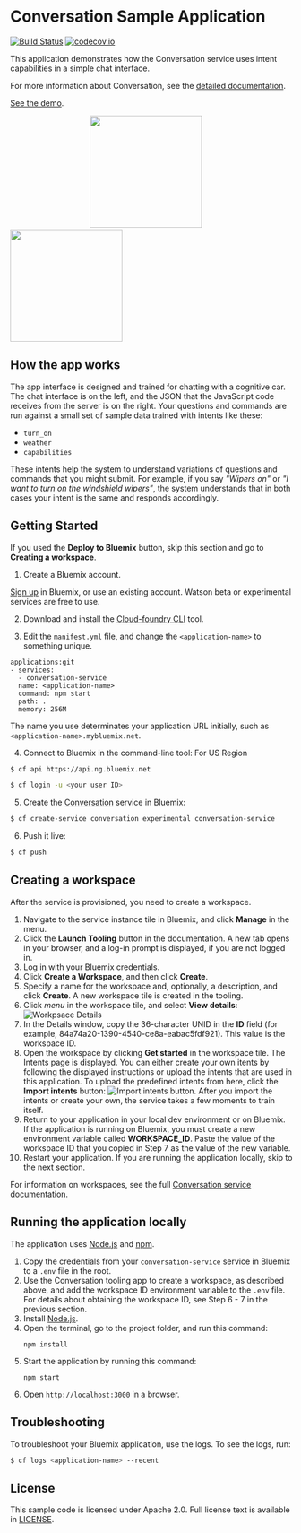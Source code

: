 # Conversation Sample Application
[![Build Status](https://travis-ci.org/watson-developer-cloud/conversation-simple.svg?branch=master)](http://travis-ci.org/watson-developer-cloud/conversation-simple)
[![codecov.io](https://codecov.io/github/watson-developer-cloud/conversation-simple/coverage.svg?branch=master)](https://codecov.io/github/watson-developer-cloud/conversation-simple?branch=master)


This application demonstrates how the Conversation service uses intent capabilities in a simple chat interface.

For more information about Conversation, see the [detailed documentation](http://www.ibm.com/watson/developercloud/doc/conversation/overview.shtml).

[See the demo](http://conversation-simple-node-app-doc.mybluemix.net/).

&nbsp;&nbsp;&nbsp;&nbsp;&nbsp;&nbsp;&nbsp;&nbsp;&nbsp;&nbsp;&nbsp;&nbsp;&nbsp;&nbsp;&nbsp;&nbsp;&nbsp;&nbsp;&nbsp;&nbsp;&nbsp;&nbsp;&nbsp;&nbsp;&nbsp;&nbsp;&nbsp;&nbsp;&nbsp;&nbsp;&nbsp;&nbsp;&nbsp;&nbsp;&nbsp;&nbsp;[<img src="https://github.ibm.com/sgregglives/wea-app/blob/develop/conversation-service/readme_images/bluemix.png" width="200"/>](#bluemix)     &nbsp;&nbsp;&nbsp;&nbsp;&nbsp;&nbsp;&nbsp;&nbsp;&nbsp;&nbsp;&nbsp;&nbsp;&nbsp;&nbsp;&nbsp;&nbsp;&nbsp;&nbsp;&nbsp;&nbsp;&nbsp;&nbsp;&nbsp;&nbsp;[<img src="https://github.ibm.com/sgregglives/wea-app/blob/develop/conversation-service/readme_images/local.png" width="200"/>](#local)

## How the app works
The app interface is designed and trained for chatting with a cognitive car. The chat interface is on the left, and the
JSON that the JavaScript code receives from the server is on the right. Your questions and commands are run against a
small set of sample data trained with intents like these:

* `turn_on`
* `weather`
* `capabilities`

These intents help the system to understand variations of questions and commands that you might submit.
For example, if you say *"Wipers on"* or *"I want to turn on the windshield wipers"*, the system
understands that in both cases your intent is the same and responds accordingly.

## Getting Started
If you used the **Deploy to Bluemix** button, skip this section and go to **Creating a workspace**.  

1. Create a Bluemix account.

  [Sign up][sign_up] in Bluemix, or use an existing account. Watson beta or experimental services are free to use.

2. Download and install the [Cloud-foundry CLI][cloud_foundry] tool.

3. Edit the `manifest.yml` file, and change the `<application-name>` to something unique.
  ```none
  applications:git 
  - services:
    - conversation-service
    name: <application-name>
    command: npm start
    path: .
    memory: 256M
  ```

  The name you use determinates your application URL initially, such as `<application-name>.mybluemix.net`.

4. Connect to Bluemix in the command-line tool:
  For US Region
  ```sh
  $ cf api https://api.ng.bluemix.net
  ```

  ```sh
  $ cf login -u <your user ID>
  ```

5. Create the [Conversation][service_url] service in Bluemix:

  ```sh
  $ cf create-service conversation experimental conversation-service
  ```

6. Push it live:

  ```sh
  $ cf push
  ```  
  
## Creating a workspace
After the service is provisioned, you need to create a workspace.

1. Navigate to the service instance tile in Bluemix, and click **Manage** in the menu.
2. Click the **Launch Tooling** button in the documentation. A new tab opens in your browser, and a log-in prompt is displayed, if you are not logged in.
3. Log in with your Bluemix credentials.  
4. Click **Create a Workspace**, and then click **Create**.
5. Specify a name for the workspace and, optionally, a description, and click **Create**. A new workspace tile is created in the tooling.
6. Click _menu_ in the workspace tile, and select **View details**: ![Workpsace Details](readme_images/workspace_details.png "Workspace Details Menu")
7. In the Details window, copy the 36-character UNID in the **ID** field (for example, 84a74a20-1390-4540-ce8a-eabac5fdf921). This value is the workspace ID.
8. Open the workspace by clicking **Get started** in the workspace tile. The Intents page is displayed. You can either create your own itents by following the displayed instructions or upload the intents that are used in this application. To upload the predefined intents from here, click the **Import intents** button: ![Import intents button](readme_images/import_intents.png "Import intents"). After you import the intents or create your own, the service takes a few moments to train itself.
9. Return to your application in your local dev environment or on Bluemix. If the application is running on Bluemix, you must create a new environment variable called **WORKSPACE_ID**. Paste the value of the workspace ID that you copied in Step 7 as the value of the new variable.
10. Restart your application. If you are running the application locally, skip to the next section.  

For information on workspaces, see the full  [Conversation service  documentation](https://www.ibm.com/smarterplanet/us/en/ibmwatson/developercloud/doc/conversation/overview.shtml).

## Running the application locally

  The application uses [Node.js](http://nodejs.org/) and [npm](https://www.npmjs.com/).

1. Copy the credentials from your `conversation-service` service in Bluemix to a `.env` file in the root.
2. Use the Conversation tooling app to create a workspace, as described above, and add the workspace ID environment variable to the `.env` file. For details about obtaining the workspace ID, see Step 6 - 7 in the previous section.
3. Install [Node.js](http://nodejs.org/).
4. Open the terminal, go to the project folder, and run this command:
    ```
    npm install
    ```
5. Start the application by running this command:
    ```
    npm start
    ```
6. Open `http://localhost:3000` in a browser.

## Troubleshooting

To troubleshoot your Bluemix application, use the logs. To see the logs, run:

  ```sh
  $ cf logs <application-name> --recent
  ```

## License

  This sample code is licensed under Apache 2.0. Full license text is available in [LICENSE](LICENSE).

[service_url]: http://www.ibm.com/smarterplanet/us/en/ibmwatson/developercloud/conversation.html
[cloud_foundry]: https://github.com/cloudfoundry/cli
[getting_started]: http://www.ibm.com/smarterplanet/us/en/ibmwatson/developercloud/doc/getting_started/
[sign_up]: https://console.ng.bluemix.net/registration/
